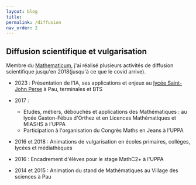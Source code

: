 ```yaml
---
layout: blog
title:  
permalink: /diffusion
nav_order: 2
---
```


## Diffusion scientifique et vulgarisation 

Membre du [Mathematicum](https://mathematicum.univ-pau.fr/site/), j'ai réalisé plusieurs activités de diffusion scientifique jusqu'en 2018(jusqu'à ce que le covid arrive). 


- 2023 : Présentation de l'IA, ses applications et enjeux au [lycée Saint-John Perse](https://www.lycee-saint-john-perse.fr/) à Pau, terminales et BTS

- 2017 : 
   * Etudes, métiers, débouchés et applications des Mathématiques   :  au lycée Gaston-Fébus d'Orthez et en Licences Mathématiques et MIASHS à l'UPPA  
   * Participation à l'organisation du Congrès Maths en Jeans à l'UPPA

- 2016 et 2018 : Animations de vulgarisation en écoles primaires, collèges, lycées et médiathèques

- 2016 : Encadrement d'élèves pour le stage MathC2+ à l'UPPA 

- 2014 et 2015 : Animation du stand de Mathématiques au Village des sciences à Pau 
